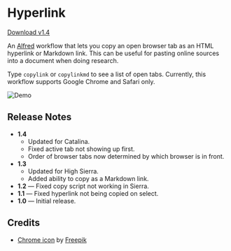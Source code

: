# Hyperlink

[Download v1.4](https://github.com/charliecm/alfred-hyperlink/raw/master/Hyperlink.alfredworkflow)

An [Alfred](https://www.alfredapp.com/) workflow that lets you copy an open browser tab as an HTML hyperlink or Markdown link. This can be useful for pasting online sources into a document when doing research.

Type `copylink` or `copylinkmd` to see a list of open tabs. Currently, this workflow supports Google Chrome and Safari only.

![Demo](/assets/demo.gif?raw=true)

## Release Notes

- **1.4**
    - Updated for Catalina.
    - Fixed active tab not showing up first.
    - Order of browser tabs now determined by which browser is in front.
- **1.3**
    - Updated for High Sierra.
    - Added ability to copy as a Markdown link.
- **1.2** — Fixed copy script not working in Sierra.
- **1.1** — Fixed hyperlink not being copied on select.
- **1.0** — Initial release.

## Credits

- [Chrome icon](http://www.flaticon.com/free-icon/chrome_152759) by [Freepik](http://www.flaticon.com/authors/freepik)
